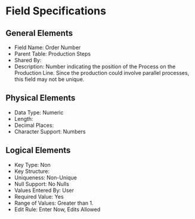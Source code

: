 # Field Specifications

## General Elements

- Field Name: Order Number
- Parent Table: Production Steps
- Shared By: 
- Description: Number indicating the position of the Process on the Production Line. Since the production could involve parallel processes, this field may not be unique.

## Physical Elements

- Data Type: Numeric
- Length: 
- Decimal Places: 
- Character Support: Numbers

## Logical Elements

- Key Type: Non
- Key Structure: 
- Uniqueness: Non-Unique
- Null Support: No Nulls
- Values Entered By: User
- Required Value: Yes
- Range of Values: Greater than 1.
- Edit Rule: Enter Now, Edits Allowed
